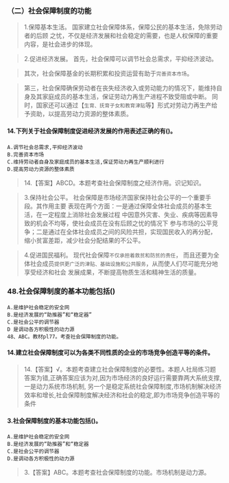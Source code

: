 ### （二）社会保障制度的功能
>   1.保障基本生活。
    国家建立社会保障体系，保障公民的基本生活，免除劳动者的后顾
    之忧，不仅是经济发展和社会稳定的需要，也是人权保障的重要内容，是社会进步的体现。
    
>   2.促进经济发展。
    首先，社会保障可以调节社会总需求，平抑经济波动。

>   其次，社会保障基金的长期积累和投资运营有助于`完善资本市场`。

>   第三，社会保障确保劳动者在丧失经济收入或劳动能力的情况下，能维持自身及其家庭成员的基本生活，保证劳动力再生产进程不致受阻或中断。
    同时，国家还可以通过【`生育、抚育子女和教育津贴`等】形式对劳动力再生产给予资助，以提高劳动力资源的整体素质。

#### 14.下列关于社会保障制度促进经济发展的作用表述正确的有()。
    A.调节社会总需求,平抑经济波动
    B.完善资本市场
    C.维持劳动者自身及家庭成员的基本生活,保证劳动力再生产顺利进行
    D.提高劳动力资源的整体素质
>   14.【答案】ABCD。本题考查社会保障制度之经济作用。识记知识。

    
>   3.保持社会公平。
    社会保障是市场经济国家保持社会公平的一个重要手段。其作用主要
    表现在两个方面：一是通过保障全体社会成员的基本生活，在一定程度上消除社会发展过程
    中因意外灾害、失业、疾病等因素导致的机会不均等，使社会成员在没有后顾之忧的情况下
    参与市场的公平竞争；二是通过在全体社会成员之间的风险共担，实现国民收入的再分配，
    缩小贫富差距，减少社会分配结果的不公平。
    
>   4.促进国民福利。
    现代社会保障`不仅承担着救贫和防贫的责任`，
    而且还要为全体社会成员`提供更广泛的津贴、基础设施和公共服务`，从而使人们尽可能充分地享受经济和社会
    发展成果，不断提高物质生活和精神生活的质量。

### 48.社会保障制度的基本功能包括()
    A.是维护社会稳定的安全网
    B.是经济发展的“助推器”和“稳定器”
    C.是社会公平的调节器
    D 是调动各方积极性的动力源
    48、ABC。教材pl77。考查社会保障制度的功能。

#### 14.建立社会保障制度可以为各类不同性质的企业的市场竞争创造平等的条件。
>   14.【答案】√。本题考查建立社会保障制度的必要性。本题人社局练习题
    答案为错,正确答案应该为对,因为市场经济的良好运行需要靠两大系统支撑,
    一是动力系统市场机制,
    另一个是稳定系统社会保障制度,市场机制解决经济效率和增长,社会保障制度解决经济和社会的稳定,即为市场竞争创造平等的条件    

#### 3.社会保障制度的基本功能包括()。
    A.是维护社会稳定的安全网
    B.是经济发展的“助推器”和“稳定器
    C.是社会公平的调节器
    D.是调动各方积极性的动力源
>   3.【答案】ABC。本题考查社会保障制度的功能。市场机制是动力源。












    